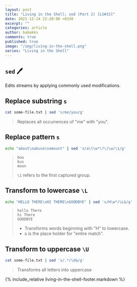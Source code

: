 ```yaml
---
layout: post
title: "Living in the Shell; sed (Part 2) [LS#15]"
date: 2021-12-14 22:20:00 +0330
excerpt: ""
categories: article
author: babakks
comments: true
published: true
image: "/img/living-in-the-shell.png"
series: "Living in the Shell"
---
```


## `sed` 🖊️

Edits streams by applying commonly used modifications.

## Replace substring `s`

```sh
cat some-file.txt | sed 's/me/you/g'
```

> Replaces all occurrences of "me" with "you".

## Replace pattern `s`

```sh
echo "about\nabuse\namount" | sed 's/a\(\w*\?\)\w/\1/g'
```

> ```text
> bou
> bus
> moun
> ```
>
> `\1` refers to the first captured group.

## Transform to lowercase `\L`

```sh
echo "HELLO THERE\nHI THERE\nGOODBYE" | sed 's/H\w*/\L&/g'
```

> ```text
> hello There
> hi There
> GOODBYE
> ```
>
> - Transforms words beginning with "H" to lowercase.
> - `&` is the place holder for "entire match".

## Transform to uppercase `\U`

```sh
cat some-file.txt | sed 's/.*/\U&/g'
```

> Transforms all letters into uppercase

{% include_relative living-in-the-shell-footer.markdown %}
